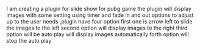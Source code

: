 I am creating a plugin for slide show for pubg game the plugin will display images with some setting  using timer and fade in and out options to adjust up to the user needs ,plugin have four option first one is arrow left to slide the images to the left second option will display images to  the right third option will be auto play will display images automatically forth option will stop the auto play  
